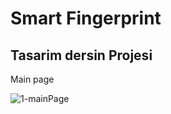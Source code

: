 # Smart Fingerprint

<h2> Tasarim dersin Projesi </h2>

Main page

![1-mainPage](https://user-images.githubusercontent.com/83820363/223975924-b234e1a7-1b4d-474b-baae-0639b6c0f829.png)



